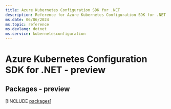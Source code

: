 ```yaml
---
title: Azure Kubernetes Configuration SDK for .NET
description: Reference for Azure Kubernetes Configuration SDK for .NET
ms.date: 06/06/2024
ms.topic: reference
ms.devlang: dotnet
ms.service: kubernetesconfiguration
---
```

# Azure Kubernetes Configuration SDK for .NET - preview
## Packages - preview
[!INCLUDE [packages](kubernetes-configuration-index.md)]
